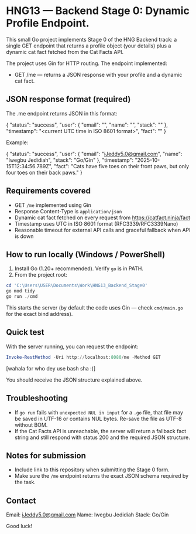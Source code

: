 ﻿# HNG13 — Backend Stage 0: Dynamic Profile Endpoint.

This small Go project implements Stage 0 of the HNG Backend track: a single
GET endpoint that returns a profile object (your details) plus a dynamic cat
fact fetched from the Cat Facts API.

The project uses Gin for HTTP routing. The endpoint implemented:

- GET /me — returns a JSON response with your profile and a dynamic cat fact.

## JSON response format (required)

The .me endpoint returns JSON in this format:

{
	"status": "success",
	"user": {
		"email": "<your email>",
		"name": "<your full name>",
		"stack": "<your backend stack>"
	},
	"timestamp": "<current UTC time in ISO 8601 format>",
	"fact": "<random cat fact from Cat Facts API>"
}

Example:

{
	"status": "success",
	"user": {
		"email": "iJeddy5.0@gmail.com",
		"name": "Iwegbu Jedidiah",
		"stack": "Go/Gin"
	},
	"timestamp": "2025-10-15T12:34:56.789Z",
	"fact": "Cats have five toes on their front paws, but only four toes on their back paws."
}

## Requirements covered

- GET `/me` implemented using Gin
- Response Content-Type is `application/json`
- Dynamic cat fact fetched on every request from https://catfact.ninja/fact
- Timestamp uses UTC in ISO 8601 format (RFC3339/RFC3339Nano)
- Reasonable timeout for external API calls and graceful fallback when API is down

## How to run locally (Windows / PowerShell)

1. Install Go (1.20+ recommended). Verify `go` is in PATH.
2. From the project root:

```powershell
cd 'C:\Users\USER\Documents\Work\HNG13_Backend_Stage0'
go mod tidy
go run ./cmd
```

This starts the server (by default the code uses Gin — check `cmd/main.go` for the exact bind address).

## Quick test

With the server running, you can request the endpoint:

```powershell
Invoke-RestMethod -Uri http://localhost:8080/me -Method GET
```
[wahala for who dey use bash sha :)]

You should receive the JSON structure explained above.

## Troubleshooting

- If `go run` fails with `unexpected NUL in input` for a `.go` file, that file may be saved in UTF-16 or contains NUL bytes. Re-save the file as UTF-8 without BOM.
- If the Cat Facts API is unreachable, the server will return a fallback fact string and still respond with status 200 and the required JSON structure.

## Notes for submission
- Include link to this repository when submitting the Stage 0 form.
- Make sure the `/me` endpoint returns the exact JSON schema required by the task.

## Contact

Email: iJeddy5.0@gmail.com
Name: Iwegbu Jedidiah
Stack: Go/Gin


Good luck!
